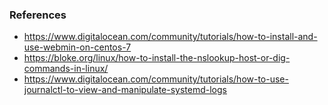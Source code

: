 ### References

* https://www.digitalocean.com/community/tutorials/how-to-install-and-use-webmin-on-centos-7
* https://bloke.org/linux/how-to-install-the-nslookup-host-or-dig-commands-in-linux/
* https://www.digitalocean.com/community/tutorials/how-to-use-journalctl-to-view-and-manipulate-systemd-logs
